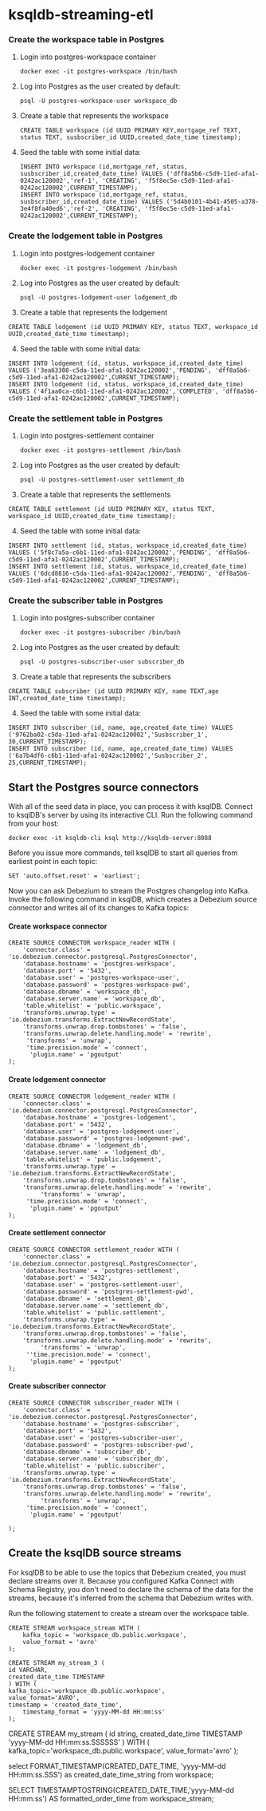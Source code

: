 # ksqldb-streaming-etl

### Create the workspace table in Postgres

1) Login into postgres-workspace container

    ```shell
    docker exec -it postgres-workspace /bin/bash
    
    ```

2) Log into Postgres as the user created by default:

   ```shell
   psql -U postgres-workspace-user workspace_db
   
   ```

3) Create a table that represents the workspace

   ```roomsql
   CREATE TABLE workspace (id UUID PRIMARY KEY,mortgage_ref TEXT, status TEXT, susbscriber_id UUID,created_date_time timestamp);
   ```

4) Seed the table with some initial data:

   ```roomsql
   INSERT INTO workspace (id,mortgage_ref, status, susbscriber_id,created_date_time) VALUES ('dff8a5b6-c5d9-11ed-afa1-0242ac120002','ref-1', 'CREATING', 'f5f8ec5e-c5d9-11ed-afa1-0242ac120002',CURRENT_TIMESTAMP);
   INSERT INTO workspace (id,mortgage_ref, status, susbscriber_id,created_date_time) VALUES ('5d4b0101-4b41-4505-a378-3e4f8fa40ed6','ref-2', 'CREATING', 'f5f8ec5e-c5d9-11ed-afa1-0242ac120002',CURRENT_TIMESTAMP);
   ```

### Create the lodgement table in Postgres

1) Login into postgres-lodgement container

    ```shell
    docker exec -it postgres-lodgement /bin/bash
    
    ```

2) Log into Postgres as the user created by default:

   ```shell
   psql -U postgres-lodgement-user lodgement_db
   
   ```

3) Create a table that represents the lodgement

 ```roomsql
CREATE TABLE lodgement (id UUID PRIMARY KEY, status TEXT, workspace_id UUID,created_date_time timestamp);
```

4) Seed the table with some initial data:

```roomsql
INSERT INTO lodgement (id, status, workspace_id,created_date_time) VALUES ('3ea63308-c5da-11ed-afa1-0242ac120002','PENDING', 'dff8a5b6-c5d9-11ed-afa1-0242ac120002',CURRENT_TIMESTAMP);
INSERT INTO lodgement (id, status, workspace_id,created_date_time) VALUES ('4f1aa0ca-c6b1-11ed-afa1-0242ac120002','COMPLETED', 'dff8a5b6-c5d9-11ed-afa1-0242ac120002',CURRENT_TIMESTAMP);

```

### Create the settlement table in Postgres

1) Login into postgres-settlement container

    ```shell
    docker exec -it postgres-settlement /bin/bash
    
    ```

2) Log into Postgres as the user created by default:

   ```shell
   psql -U postgres-settlement-user settlement_db
   
   ```

3) Create a table that represents the settlements

```roomsql
CREATE TABLE settlement (id UUID PRIMARY KEY, status TEXT, workspace_id UUID,created_date_time timestamp);
```

4) Seed the table with some initial data:

```roomsql
INSERT INTO settlement (id, status, workspace_id,created_date_time) VALUES ('5f8c7a5a-c6b1-11ed-afa1-0242ac120002','PENDING', 'dff8a5b6-c5d9-11ed-afa1-0242ac120002',CURRENT_TIMESTAMP);
INSERT INTO settlement (id, status, workspace_id,created_date_time) VALUES ('6dcd8816-c5da-11ed-afa1-0242ac120002','PENDING', 'dff8a5b6-c5d9-11ed-afa1-0242ac120002',CURRENT_TIMESTAMP);
```

### Create the subscriber table in Postgres

1) Login into postgres-subscriber container

    ```shell
    docker exec -it postgres-subscriber /bin/bash
    
    ```

2) Log into Postgres as the user created by default:

   ```shell
   psql -U postgres-subscriber-user subscriber_db
   
   ```

3) Create a table that represents the subscribers

```roomsql
CREATE TABLE subscriber (id UUID PRIMARY KEY, name TEXT,age INT,created_date_time timestamp);
```

4) Seed the table with some initial data:

```roomsql
INSERT INTO subscriber (id, name, age,created_date_time) VALUES ('9762ba02-c5da-11ed-afa1-0242ac120002','Susbscriber_1', 30,CURRENT_TIMESTAMP);
INSERT INTO subscriber (id, name, age,created_date_time) VALUES ('6a7b4df6-c6b1-11ed-afa1-0242ac120002','Susbscriber_2', 25,CURRENT_TIMESTAMP);
```




## Start the Postgres source connectors
With all of the seed data in place, you can process it with ksqlDB. Connect to ksqlDB's server by using its interactive CLI. Run the following command from your host:

```shell
docker exec -it ksqldb-cli ksql http://ksqldb-server:8088
```
Before you issue more commands, tell ksqlDB to start all queries from earliest point in each topic:
```shell
SET 'auto.offset.reset' = 'earliest';
```
Now you can ask Debezium to stream the Postgres changelog into Kafka. Invoke the following command in ksqlDB, which creates a Debezium source connector and writes all of its changes to Kafka topics:

#### Create workspace connector
```shell
CREATE SOURCE CONNECTOR workspace_reader WITH (
    'connector.class' = 'io.debezium.connector.postgresql.PostgresConnector',
    'database.hostname' = 'postgres-workspace',
    'database.port' = '5432',
    'database.user' = 'postgres-workspace-user',
    'database.password' = 'postgres-workspace-pwd',
    'database.dbname' = 'workspace_db',
    'database.server.name' = 'workspace_db',
    'table.whitelist' = 'public.workspace',
    'transforms.unwrap.type' = 'io.debezium.transforms.ExtractNewRecordState',
    'transforms.unwrap.drop.tombstones' = 'false',
    'transforms.unwrap.delete.handling.mode' = 'rewrite',
     'transforms' = 'unwrap',
     'time.precision.mode' = 'connect',
      'plugin.name' = 'pgoutput'
);

```

#### Create lodgement connector
```shell
CREATE SOURCE CONNECTOR lodgement_reader WITH (
    'connector.class' = 'io.debezium.connector.postgresql.PostgresConnector',
    'database.hostname' = 'postgres-lodgement',
    'database.port' = '5432',
    'database.user' = 'postgres-lodgement-user',
    'database.password' = 'postgres-lodgement-pwd',
    'database.dbname' = 'lodgement_db',
    'database.server.name' = 'lodgement_db',
    'table.whitelist' = 'public.lodgement',
    'transforms.unwrap.type' = 'io.debezium.transforms.ExtractNewRecordState',
    'transforms.unwrap.drop.tombstones' = 'false',
    'transforms.unwrap.delete.handling.mode' = 'rewrite',
         'transforms' = 'unwrap',
     'time.precision.mode' = 'connect',
      'plugin.name' = 'pgoutput'
);

```

#### Create settlement connector
```shell
CREATE SOURCE CONNECTOR settlement_reader WITH (
    'connector.class' = 'io.debezium.connector.postgresql.PostgresConnector',
    'database.hostname' = 'postgres-settlement',
    'database.port' = '5432',
    'database.user' = 'postgres-settlement-user',
    'database.password' = 'postgres-settlement-pwd',
    'database.dbname' = 'settlement_db',
    'database.server.name' = 'settlement_db',
    'table.whitelist' = 'public.settlement',
    'transforms.unwrap.type' = 'io.debezium.transforms.ExtractNewRecordState',
    'transforms.unwrap.drop.tombstones' = 'false',
    'transforms.unwrap.delete.handling.mode' = 'rewrite',
         'transforms' = 'unwrap',
     ''time.precision.mode' = 'connect',
      'plugin.name' = 'pgoutput'
);

```
#### Create subscriber connector
```shell
CREATE SOURCE CONNECTOR subscriber_reader WITH (
    'connector.class' = 'io.debezium.connector.postgresql.PostgresConnector',
    'database.hostname' = 'postgres-subscriber',
    'database.port' = '5432',
    'database.user' = 'postgres-subscriber-user',
    'database.password' = 'postgres-subscriber-pwd',
    'database.dbname' = 'subscriber_db',
    'database.server.name' = 'subscriber_db',
    'table.whitelist' = 'public.subscriber',
    'transforms.unwrap.type' = 'io.debezium.transforms.ExtractNewRecordState',
    'transforms.unwrap.drop.tombstones' = 'false',
    'transforms.unwrap.delete.handling.mode' = 'rewrite',
         'transforms' = 'unwrap',
     'time.precision.mode' = 'connect',
      'plugin.name' = 'pgoutput'
    
);

```

## Create the ksqlDB source streams

For ksqlDB to be able to use the topics that Debezium created, you must declare streams over it. Because you configured Kafka Connect with Schema Registry, you don't need to declare the schema of the data for the streams, because it's inferred from the schema that Debezium writes with.

Run the following statement to create a stream over the workspace table.

```shell
CREATE STREAM workspace_stream WITH (
    kafka_topic = 'workspace_db.public.workspace',
    value_format = 'avro'
);

```
```shell
CREATE STREAM my_stream_3 (
id VARCHAR,
created_date_time TIMESTAMP 
) WITH (
kafka_topic='workspace_db.public.workspace',
value_format='AVRO',
timestamp = 'created_date_time',                        
    timestamp_format = 'yyyy-MM-dd HH:mm:ss' 
);
```
CREATE STREAM my_stream (
id string,
created_date_time TIMESTAMP 'yyyy-MM-dd HH:mm:ss.SSSSSS'
) WITH (
kafka_topic='workspace_db.public.workspace',
value_format='avro'
);

select FORMAT_TIMESTAMP(CREATED_DATE_TIME, 'yyyy-MM-dd HH:mm:ss.SSS')   as created_date_time_string from workspace;

SELECT TIMESTAMPTOSTRING(CREATED_DATE_TIME,'yyyy-MM-dd HH:mm:ss') AS formatted_order_time from workspace_stream;